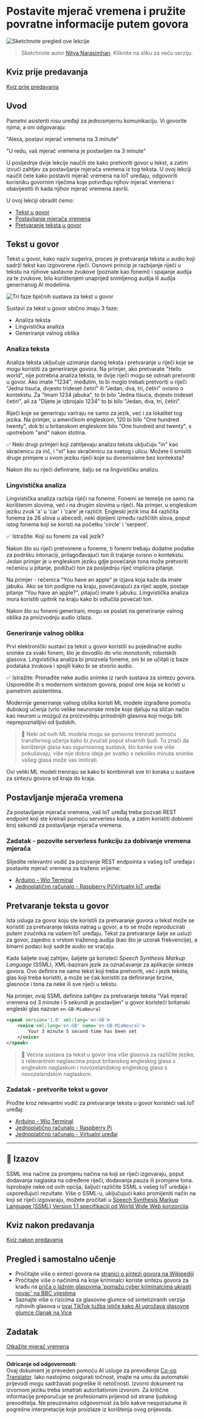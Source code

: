 <!--
CO_OP_TRANSLATOR_METADATA:
{
  "original_hash": "b73fe10ec6b580fba2affb6f6e0a5c4d",
  "translation_date": "2025-08-28T12:41:13+00:00",
  "source_file": "6-consumer/lessons/3-spoken-feedback/README.md",
  "language_code": "hr"
}
-->
# Postavite mjerač vremena i pružite povratne informacije putem govora

![Sketchnote pregled ove lekcije](../../../../../translated_images/lesson-23.f38483e1d4df4828990d3f02d60e46c978b075d384ae7cb4f7bab738e107c850.hr.jpg)

> Sketchnote autor [Nitya Narasimhan](https://github.com/nitya). Kliknite na sliku za veću verziju.

## Kviz prije predavanja

[Kviz prije predavanja](https://black-meadow-040d15503.1.azurestaticapps.net/quiz/45)

## Uvod

Pametni asistenti nisu uređaji za jednosmjernu komunikaciju. Vi govorite njima, a oni odgovaraju:

"Alexa, postavi mjerač vremena na 3 minute"

"U redu, vaš mjerač vremena je postavljen na 3 minute"

U posljednje dvije lekcije naučili ste kako pretvoriti govor u tekst, a zatim izvući zahtjev za postavljanje mjerača vremena iz tog teksta. U ovoj lekciji naučit ćete kako postaviti mjerač vremena na IoT uređaju, odgovoriti korisniku govornim riječima koje potvrđuju njihov mjerač vremena i obavijestiti ih kada njihov mjerač vremena završi.

U ovoj lekciji obradit ćemo:

* [Tekst u govor](../../../../../6-consumer/lessons/3-spoken-feedback)
* [Postavljanje mjerača vremena](../../../../../6-consumer/lessons/3-spoken-feedback)
* [Pretvaranje teksta u govor](../../../../../6-consumer/lessons/3-spoken-feedback)

## Tekst u govor

Tekst u govor, kako naziv sugerira, proces je pretvaranja teksta u audio koji sadrži tekst kao izgovorene riječi. Osnovni princip je razbijanje riječi u tekstu na njihove sastavne zvukove (poznate kao fonemi) i spajanje audija za te zvukove, bilo korištenjem unaprijed snimljenog audija ili audija generiranog AI modelima.

![Tri faze tipičnih sustava za tekst u govor](../../../../../translated_images/tts-overview.193843cf3f5ee09f8b3371a9fdaeb0f116698a07ca69daaa77158da4800e5453.hr.png)

Sustavi za tekst u govor obično imaju 3 faze:

* Analiza teksta
* Lingvistička analiza
* Generiranje valnog oblika

### Analiza teksta

Analiza teksta uključuje uzimanje danog teksta i pretvaranje u riječi koje se mogu koristiti za generiranje govora. Na primjer, ako pretvarate "Hello world", nije potrebna analiza teksta, te dvije riječi mogu se odmah pretvoriti u govor. Ako imate "1234", međutim, to bi moglo trebati pretvoriti u riječi "Jedna tisuća, dvjesto trideset četiri" ili "Jedan, dva, tri, četiri" ovisno o kontekstu. Za "Imam 1234 jabuka", to bi bilo "Jedna tisuća, dvjesto trideset četiri", ali za "Dijete je izbrojalo 1234" to bi bilo "Jedan, dva, tri, četiri".

Riječi koje se generiraju variraju ne samo za jezik, već i za lokalitet tog jezika. Na primjer, u američkom engleskom, 120 bi bilo "One hundred twenty", dok bi u britanskom engleskom bilo "One hundred and twenty", s upotrebom "and" nakon stotina.

✅ Neki drugi primjeri koji zahtijevaju analizu teksta uključuju "in" kao skraćenicu za inč, i "st" kao skraćenicu za svetog i ulicu. Možete li smisliti druge primjere u svom jeziku riječi koje su dvosmislene bez konteksta?

Nakon što su riječi definirane, šalju se na lingvističku analizu.

### Lingvistička analiza

Lingvistička analiza razbija riječi na foneme. Fonemi se temelje ne samo na korištenim slovima, već i na drugim slovima u riječi. Na primjer, u engleskom jeziku zvuk 'a' u 'car' i 'care' je različit. Engleski jezik ima 44 različita fonema za 26 slova u abecedi, neki dijeljeni između različitih slova, poput istog fonema koji se koristi na početku 'circle' i 'serpent'.

✅ Istražite: Koji su fonemi za vaš jezik?

Nakon što su riječi pretvorene u foneme, ti fonemi trebaju dodatne podatke za podršku intonaciji, prilagođavajući ton ili trajanje ovisno o kontekstu. Jedan primjer je u engleskom jeziku gdje povećanje tona može pretvoriti rečenicu u pitanje, podižući ton za posljednju riječ implicira pitanje.

Na primjer - rečenica "You have an apple" je izjava koja kaže da imate jabuku. Ako se ton podigne na kraju, povećavajući za riječ apple, postaje pitanje "You have an apple?", pitajući imate li jabuku. Lingvistička analiza mora koristiti upitnik na kraju kako bi odlučila povećati ton.

Nakon što su fonemi generirani, mogu se poslati na generiranje valnog oblika za proizvodnju audio izlaza.

### Generiranje valnog oblika

Prvi elektronički sustavi za tekst u govor koristili su pojedinačne audio snimke za svaki fonem, što je dovodilo do vrlo monotonih, robotskih glasova. Lingvistička analiza bi proizvela foneme, oni bi se učitali iz baze podataka zvukova i spojili kako bi se stvorio audio.

✅ Istražite: Pronađite neke audio snimke iz ranih sustava za sintezu govora. Usporedite ih s modernom sintezom govora, poput one koja se koristi u pametnim asistentima.

Modernije generiranje valnog oblika koristi ML modele izgrađene pomoću dubokog učenja (vrlo velike neuronske mreže koje djeluju na sličan način kao neuroni u mozgu) za proizvodnju prirodnijih glasova koji mogu biti neprepoznatljivi od ljudskih.

> 💁 Neki od ovih ML modela mogu se ponovno trenirati pomoću transfernog učenja kako bi zvučali poput stvarnih ljudi. To znači da korištenje glasa kao sigurnosnog sustava, što banke sve više pokušavaju, više nije dobra ideja jer svatko s nekoliko minuta snimke vašeg glasa može vas imitirati.

Ovi veliki ML modeli treniraju se kako bi kombinirali sve tri koraka u sustave za sintezu govora od kraja do kraja.

## Postavljanje mjerača vremena

Za postavljanje mjerača vremena, vaš IoT uređaj treba pozvati REST endpoint koji ste kreirali pomoću serverless koda, a zatim koristiti dobiveni broj sekundi za postavljanje mjerača vremena.

### Zadatak - pozovite serverless funkciju za dobivanje vremena mjerača

Slijedite relevantni vodič za pozivanje REST endpointa s vašeg IoT uređaja i postavite mjerač vremena za traženo vrijeme:

* [Arduino - Wio Terminal](wio-terminal-set-timer.md)
* [Jednoplatično računalo - Raspberry Pi/Virtualni IoT uređaj](single-board-computer-set-timer.md)

## Pretvaranje teksta u govor

Ista usluga za govor koju ste koristili za pretvaranje govora u tekst može se koristiti za pretvaranje teksta natrag u govor, a to se može reproducirati putem zvučnika na vašem IoT uređaju. Tekst za pretvaranje šalje se usluzi za govor, zajedno s vrstom traženog audija (kao što je uzorak frekvencije), a binarni podaci koji sadrže audio se vraćaju.

Kada šaljete ovaj zahtjev, šaljete ga koristeći *Speech Synthesis Markup Language* (SSML), XML-bazirani jezik za označavanje za aplikacije sinteze govora. Ovo definira ne samo tekst koji treba pretvoriti, već i jezik teksta, glas koji treba koristiti, a može se čak koristiti za definiranje brzine, glasnoće i tona za neke ili sve riječi u tekstu.

Na primjer, ovaj SSML definira zahtjev za pretvaranje teksta "Vaš mjerač vremena od 3 minute i 5 sekundi je postavljen" u govor koristeći britanski engleski glas nazvan `en-GB-MiaNeural`

```xml
<speak version='1.0' xml:lang='en-GB'>
    <voice xml:lang='en-GB' name='en-GB-MiaNeural'>
        Your 3 minute 5 second time has been set
    </voice>
</speak>
```

> 💁 Većina sustava za tekst u govor ima više glasova za različite jezike, s relevantnim naglascima poput britanskog engleskog glasa s engleskim naglaskom i novozelandskog engleskog glasa s novozelandskim naglaskom.

### Zadatak - pretvorite tekst u govor

Prođite kroz relevantni vodič za pretvaranje teksta u govor koristeći vaš IoT uređaj:

* [Arduino - Wio Terminal](wio-terminal-text-to-speech.md)
* [Jednoplatično računalo - Raspberry Pi](pi-text-to-speech.md)
* [Jednoplatično računalo - Virtualni uređaj](virtual-device-text-to-speech.md)

---

## 🚀 Izazov

SSML ima načine za promjenu načina na koji se riječi izgovaraju, poput dodavanja naglaska na određene riječi, dodavanja pauza ili promjene tona. Isprobajte neke od ovih opcija, šaljući različite SSML s vašeg IoT uređaja i uspoređujući rezultate. Više o SSML-u, uključujući kako promijeniti način na koji se riječi izgovaraju, možete pročitati u [Speech Synthesis Markup Language (SSML) Version 1.1 specifikaciji od World Wide Web konzorcija](https://www.w3.org/TR/speech-synthesis11/).

## Kviz nakon predavanja

[Kviz nakon predavanja](https://black-meadow-040d15503.1.azurestaticapps.net/quiz/46)

## Pregled i samostalno učenje

* Pročitajte više o sintezi govora na [stranici o sintezi govora na Wikipediji](https://wikipedia.org/wiki/Speech_synthesis)
* Pročitajte više o načinima na koje kriminalci koriste sintezu govora za krađu na [priča o lažnim glasovima 'pomažu cyber kriminalcima ukrasti novac' na BBC vijestima](https://www.bbc.com/news/technology-48908736)
* Saznajte više o rizicima za glasovne glumce od sintetiziranih verzija njihovih glasova u [ovaj TikTok tužba ističe kako AI ugrožava glasovne glumce članak na Vice](https://www.vice.com/en/article/z3xqwj/this-tiktok-lawsuit-is-highlighting-how-ai-is-screwing-over-voice-actors)

## Zadatak

[Otkažite mjerač vremena](assignment.md)

---

**Odricanje od odgovornosti**:  
Ovaj dokument je preveden pomoću AI usluge za prevođenje [Co-op Translator](https://github.com/Azure/co-op-translator). Iako nastojimo osigurati točnost, imajte na umu da automatski prijevodi mogu sadržavati pogreške ili netočnosti. Izvorni dokument na izvornom jeziku treba smatrati autoritativnim izvorom. Za kritične informacije preporučuje se profesionalni prijevod od strane ljudskog prevoditelja. Ne preuzimamo odgovornost za bilo kakve nesporazume ili pogrešne interpretacije koje proizlaze iz korištenja ovog prijevoda.